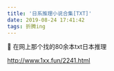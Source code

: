 ```yaml
---
title: '日系推理小说合集[TXT]'
date: 2019-08-24 17:41:42
tags: 折腾ing
---
```

🌱 在网上那个找的80余本txt日本推理


<!--more-->
http://www.1xx.fun/2241.html
